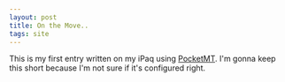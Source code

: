```yaml
---
layout: post
title: On the Move..
tags: site
---
```

This is my first entry written on my iPaq using [PocketMT](http://www.randyrants.com/pocketsharpmt/). I'm gonna keep this short because I'm not sure if it's configured right. 
